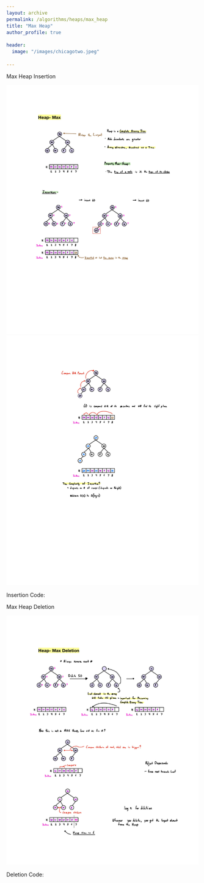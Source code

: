```yaml
---
layout: archive
permalink: /algorithms/heaps/max_heap
title: "Max Heap"
author_profile: true

header:
  image: "/images/chicagotwo.jpeg"
  
---
```



Max Heap Insertion


![inserting an Image](/images/heaps/max_heap_insertion/Page1.jpg)
![inserting an Image](/images/heaps/max_heap_insertion/Page2.jpg)


Insertion Code:





Max Heap Deletion


![inserting an Image](/images/heaps/max_heap_deletion/Page1.jpg)



Deletion Code:

